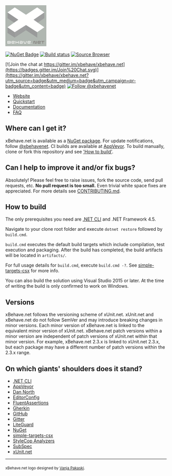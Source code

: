 <img src="assets/xbehave_256x256.png" width="128" />

[![NuGet Badge](https://buildstats.info/nuget/Xbehave)](https://www.nuget.org/packages/Xbehave/)
[![Build status](https://ci.appveyor.com/api/projects/status/2hs60yhjdoucwu7i/branch/dev?svg=true)](https://ci.appveyor.com/project/adamralph/xbehave-net/branch/dev)
[![Source Browser](https://img.shields.io/badge/Browse-Source-green.svg)](http://sourcebrowser.io/Browse/xbehave/xbehave.net)

[![Join the chat at https://gitter.im/xbehave/xbehave.net](https://badges.gitter.im/Join%20Chat.svg)](https://gitter.im/xbehave/xbehave.net?utm_source=badge&utm_medium=badge&utm_campaign=pr-badge&utm_content=badge)
[![Follow @xbehavenet](https://img.shields.io/badge/Twitter-Follow%20%40xbehavenet-blue.svg)](https://twitter.com/intent/follow?screen_name=xbehavenet)

* [Website](http://xbehave.github.io/)
* [Quickstart](https://github.com/xbehave/xbehave.net/wiki/Quickstart)
* [Documentation](https://github.com/xbehave/xbehave.net/wiki)
* [FAQ](https://github.com/xbehave/xbehave.net/wiki/FAQ)

## Where can I get it?

xBehave.net is available as a [NuGet package](https://nuget.org/packages/xBehave). For update notifications, follow [@xbehavenet](https://twitter.com/#!/xbehavenet). CI builds are available at [AppVeyor](https://ci.appveyor.com/project/adamralph/xbehave-net). To build manually, clone or fork this repository and see ['How to build'](#how-to-build).

## Can I help to improve it and/or fix bugs?

Absolutely! Please feel free to raise issues, fork the source code, send pull requests, etc. **No pull request is too small.** Even trivial white space fixes are appreciated. For more details see [CONTRIBUTING.md](/CONTRIBUTING.md).

## How to build

The only prerequisites you need are [.NET CLI](https://github.com/dotnet/cli) and .NET Framework 4.5.

Navigate to your clone root folder and execute `dotnet restore` followed by `build.cmd`.

`build.cmd` executes the default build targets which include compilation, test execution and packaging. After the build has completed, the build artifacts will be located in `artifacts/`.

For full usage details for `build.cmd`, execute `build.cmd -?`. See  [simple-targets-csx](https://github.com/adamralph/simple-targets-csx) for more info.

You can also build the solution using Visual Studio 2015 or later. At the time of writing the build is only confirmed to work on Windows.

## Versions

xBehave.net follows the versioning scheme of xUnit.net. xUnit.net and xBehave.net do not follow SemVer and may introduce breaking changes in minor versions. Each minor version of xBehave.net is linked to the equivalent minor version of xUnit.net. xBehave.net patch versions within a minor version are independent of patch versions of xUnit.net within that minor version. For example, xBehave.net 2.3.x is linked to xUnit.net 2.3.x, but each package may have a different number of patch versions within the 2.3.x range.

## On which giants' shoulders does it stand?

* [.NET CLI](https://github.com/dotnet/cli)
* [AppVeyor](https://ci.appveyor.com/project/adamralph/xbehave-net/)
* [Dan North](http://dannorth.net/introducing-bdd/)
* [EditorConfig](http://editorconfig.org/)
* [FluentAssertions](http://www.fluentassertions.com/)
* [Gherkin](https://github.com/cucumber/cucumber/wiki/Gherkin/)
* [GitHub](https://github.com/xbehave/xbehave.net/)
* [Gitter](https://gitter.im/xbehave/xbehave.net/)
* [LiteGuard](https://github.com/liteguard/liteguard/)
* [NuGet](https://www.nuget.org/packages/Xbehave/)
* [simple-targets-csx](https://github.com/adamralph/simple-targets-csx)
* [StyleCop Analyzers](https://github.com/DotNetAnalyzers/StyleCopAnalyzers/)
* [SubSpec](http://bitbucket.org/johannesrudolph/subspec/)
* [xUnit.net](https://xunit.github.io/)

---

<sub>xBehave.net logo designed by [Vanja Pakaski](https://github.com/vanpak).</sub>
